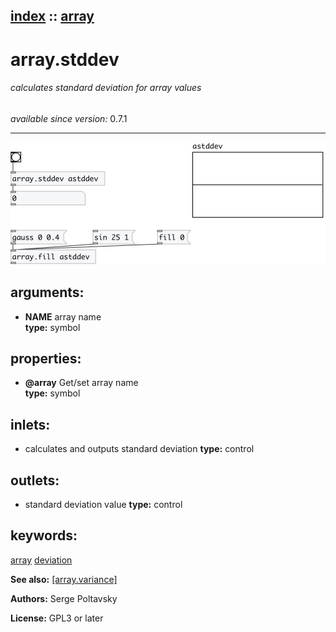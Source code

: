 [index](index.html) :: [array](category_array.html)
---

# array.stddev

###### calculates standard deviation for array values

*available since version:* 0.7.1

---




[![example](../examples/img/array.stddev.jpg)](../examples/pd/array.stddev.pd)



## arguments:

* **NAME**
array name<br>
__type:__ symbol<br>





## properties:

* **@array** 
Get/set array name<br>
__type:__ symbol<br>



## inlets:

* calculates and outputs standard deviation 
__type:__ control<br>



## outlets:

* standard deviation value
__type:__ control<br>



## keywords:

[array](keywords/array.html)
[deviation](keywords/deviation.html)



**See also:**
[\[array.variance\]](array.variance.html)




**Authors:** Serge Poltavsky




**License:** GPL3 or later





